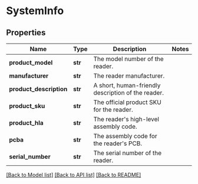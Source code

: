 # SystemInfo

## Properties
Name | Type | Description | Notes
------------ | ------------- | ------------- | -------------
**product_model** | **str** | The model number of the reader. | 
**manufacturer** | **str** | The reader manufacturer. | 
**product_description** | **str** | A short, human-friendly description of the reader. | 
**product_sku** | **str** | The official product SKU for the reader. | 
**product_hla** | **str** | The reader&#39;s high-level assembly code. | 
**pcba** | **str** | The assembly code for the reader&#39;s PCB. | 
**serial_number** | **str** | The serial number of the reader. | 

[[Back to Model list]](../README.md#documentation-for-models) [[Back to API list]](../README.md#documentation-for-api-endpoints) [[Back to README]](../README.md)


